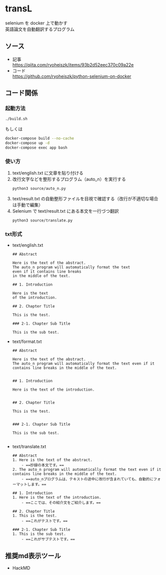 # transL

selenium を docker 上で動かす  
英語論文を自動翻訳するプログラム

## ソース

- 記事  
  https://qiita.com/ryoheiszk/items/93b2d52eec370c09a22e
- コード  
  https://github.com/ryoheiszk/python-selenium-on-docker

## コード関係

### 起動方法

```bash
./build.sh
```

もしくは

```bash
docker-compose build --no-cache
docker-compose up -d
docker-compose exec app bash
```

### 使い方

1. text/english.txt に文章を貼り付ける
2. 改行文字などを整形するプログラム（auto_n）を実行する
	```bash
	python3 source/auto_n.py
	```
3. text/result.txt の自動整形ファイルを目視で確認する（改行が不適切な場合は手動で編集）
4. Selenium で text/result.txt にある本文を一行づつ翻訳
	```bash
	python3 source/translate.py
	```

### txt形式
- text/english.txt
	```
	## Abstract

	Here is the text of the abstract.
	The auto_n program will automatically format the text
	even if it contains line breaks
	in the middle of the text.

	## 1. Introduction

	Here is the text
	of the introduction.

	## 2. Chapter Title

	This is the test.

	### 2-1. Chapter Sub Title

	This is the sub test.
	```
- text/format.txt
	```
	## Abstract

	Here is the text of the abstract.
	The auto_n program will automatically format the text even if it contains line breaks in the middle of the text.


	## 1. Introduction

	Here is the text of the introduction.


	## 2. Chapter Title

	This is the test.


	### 2-1. Chapter Sub Title

	This is the sub test.


	```
- text/translate.txt
	```
	## Abstract
	1. Here is the text of the abstract.
		- ==抄録の本文です。==
	2. The auto_n program will automatically format the text even if it contains line breaks in the middle of the text.
		- ==auto_nプログラムは、テキストの途中に改行が含まれていても、自動的にフォーマットします。==

	## 1. Introduction
	1. Here is the text of the introduction.
		- ==ここでは、その紹介文をご紹介します。==

	## 2. Chapter Title
	1. This is the test.
		- ==これがテストです。==

	### 2-1. Chapter Sub Title
	1. This is the sub test.
		- ==これがサブテストです。==
	```

## 推奨md表示ツール
- HackMD
